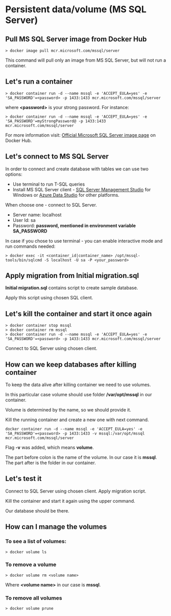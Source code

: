 # Persistent data/volume (MS SQL Server)

## Pull MS SQL Server image from Docker Hub

```
> docker image pull mcr.microsoft.com/mssql/server
```

This command will pull only an image from MS SQL Server, but will not run a container.

## Let's run a container

```
> docker container run -d --name mssql -e 'ACCEPT_EULA=yes' -e 'SA_PASSWORD'=<password> -p 1433:1433 mcr.microsoft.com/mssql/server
```

where __**\<password\>**__ is your strong password. 
For instance:
```
> docker container run -d --name mssql -e 'ACCEPT_EULA=yes' -e 'SA_PASSWORD'=myStrongPassword@ -p 1433:1433 mcr.microsoft.com/mssql/server
```

For more information visit: [Official Microsoft SQL Server image page](https://hub.docker.com/_/microsoft-mssql-server) on Docker Hub.

## Let's connect to MS SQL Server

In order to connect and create database with tables we can use two options:

* Use terminal to run T-SQL queries
* Install MS SQL Server client - [SQL Server Management Studio](https://docs.microsoft.com/en-us/sql/ssms/download-sql-server-management-studio-ssms?view=sql-server-2017) for Windows or [Azure Data Studio](https://docs.microsoft.com/en-us/sql/azure-data-studio/download?view=sql-server-2017) for other platforms.

When choose one - connect to SQL Server.
* Server name: localhost
* User Id: sa
* Password: __**password, mentioned in environment variable SA_PASSWORD**__

In case if you chose to use terminal - you can enable interactive mode and run commands needed:
```
> docker exec -it <container_id|container_name> /opt/mssql-tools/bin/sqlcmd -S localhost -U sa -P <your_password>
```

## Apply migration from Initial migration.sql

__**Initial migration.sql**__ contains script to create sample database.

Apply this script using chosen SQL client.

## Let's kill the container and start it once again

```
> docker container stop mssql
> docker container rm mssql
> docker container run -d --name mssql -e 'ACCEPT_EULA=yes' -e 'SA_PASSWORD'=<password> -p 1433:1433 mcr.microsoft.com/mssql/server
```

Connect to SQL Server using chosen client.

## How can we keep databases after killing container

To keep the data alive after killing container we need to use volumes.

In this particular case volume should use folder __**/var/opt/mssql**__ in our container.

Volume is determined by the name, so we should provide it.

Kill the running container and create a new one with next command.

```
docker container run -d --name mssql -e 'ACCEPT_EULA=yes' -e 'SA_PASSWORD'=<password> -p 1433:1433 -v mssql:/var/opt/mssql mcr.microsoft.com/mssql/server
```

Flag __**-v**__ was added, which means __**volume**__.

The part before colon is the name of the volume. In our case it is __**mssql**__. The part after is the folder in our container.

## Let's test it

Connect to SQL Server using chosen client. Apply migration script. 

Kill the container and start it again using the upper command.

Our database should be there.

## How can I manage the volumes

### To see a list of volumes:

```
> docker volume ls
```

### To remove a volume

```
> docker volume rm <volume name>
```

Where __**\<volume name\>**__ in our case is __**mssql**__.

### To remove all volumes

```
> docker volume prune
```
